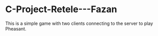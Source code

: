 # C-Project-Retele---Fazan
This is a simple game with two clients connecting to the server to play Pheasant.
